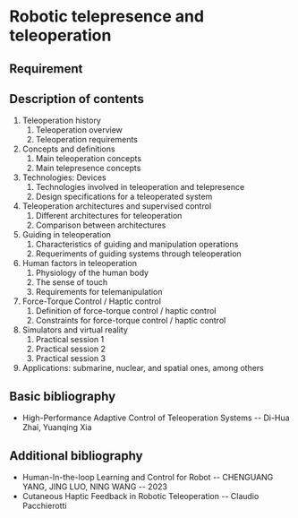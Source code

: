 # Robotic telepresence and teleoperation

## Requirement

## Description of contents

1. Teleoperation history
    1. Teleoperation overview
    2. Teleoperation requirements
2. Concepts and definitions
    1. Main teleoperation concepts
    2. Main telepresence concepts
3. Technologies: Devices
    1. Technologies involved in teleoperation and telepresence
    2. Design specifications for a teleoperated system
4. Teleoperation architectures and supervised control
    1. Different architectures for teleoperation
    2. Comparison between architectures
5. Guiding in teleoperation
    1. Characteristics of guiding and manipulation operations
    2. Requeriments of guiding systems through teleoperation  
6. Human factors in teleoperation
    1. Physiology of the human body
    2. The sense of touch
    3. Requirements for telemanipulation
7. Force-Torque Control / Haptic control
    1. Definition of force-torque control / haptic control
    2. Constraints for force-torque control / haptic control
8. Simulators and virtual reality
    1. Practical session 1
    2. Practical session 2
    3. Practical session 3
9. Applications: submarine, nuclear, and spatial ones, among others

## Basic bibliography

- High-Performance Adaptive Control of Teleoperation Systems -- Di-Hua Zhai, Yuanqing Xia

## Additional bibliography

- Human-In-the-loop Learning and Control for Robot -- CHENGUANG YANG, JING LUO, NING WANG -- 2023
- Cutaneous Haptic Feedback in Robotic Teleoperation -- Claudio Pacchierotti
